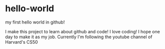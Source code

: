 # hello-world
my first hello world in github!

I make this project to learn about github and code! I love coding!
I hope one day to make it as my job. Currently I'm following the youtube channel of Harvard's CS50

